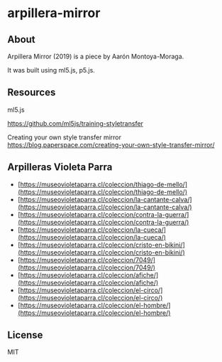 # arpillera-mirror

## About

Arpillera Mirror (2019) is a piece by Aarón Montoya-Moraga.

It was built using ml5.js, p5.js.


## Resources

ml5.js


https://github.com/ml5js/training-styletransfer

Creating your own style transfer mirror
https://blog.paperspace.com/creating-your-own-style-transfer-mirror/



## Arpilleras Violeta Parra

* [https://museovioletaparra.cl/coleccion/thiago-de-mello/](https://museovioletaparra.cl/coleccion/thiago-de-mello/)
* [https://museovioletaparra.cl/coleccion/la-cantante-calva/](https://museovioletaparra.cl/coleccion/la-cantante-calva/)
* [https://museovioletaparra.cl/coleccion/contra-la-guerra/](https://museovioletaparra.cl/coleccion/contra-la-guerra/)
* [https://museovioletaparra.cl/coleccion/la-cueca/](https://museovioletaparra.cl/coleccion/la-cueca/)
* [https://museovioletaparra.cl/coleccion/cristo-en-bikini/](https://museovioletaparra.cl/coleccion/cristo-en-bikini/)
* [https://museovioletaparra.cl/coleccion/7049/](https://museovioletaparra.cl/coleccion/7049/)
* [https://museovioletaparra.cl/coleccion/afiche/](https://museovioletaparra.cl/coleccion/afiche/)
* [https://museovioletaparra.cl/coleccion/el-circo/](https://museovioletaparra.cl/coleccion/el-circo/)
* [https://museovioletaparra.cl/coleccion/el-hombre/](https://museovioletaparra.cl/coleccion/el-hombre/)

## License

MIT
